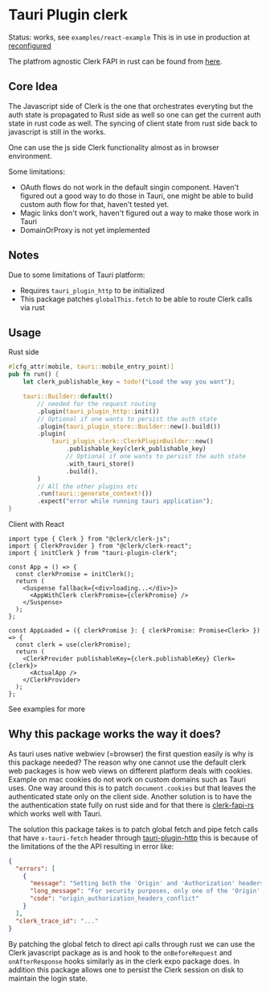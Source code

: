 # Tauri Plugin clerk

Status: works, see `examples/react-example`
This is in use in production at [reconfigured](https://reconfigured.io/)

The platfrom agnostic Clerk FAPI in rust can be found from [here](https://github.com/Nipsuli/clerk-fapi-rs).

## Core Idea

The Javascript side of Clerk is the one that orchestrates everyting but the auth
state is propagated to Rust side as well so one can get the current auth state
in rust code as well. The syncing of client state from rust side back to javascript
is still in the works.

One can use the js side Clerk functionality almost as in browser environment.

Some limitations:

- OAuth flows do not work in the default singin component. Haven't figured out
  a good way to do those in Tauri, one might be able to build custom auth flow
  for that, haven't tested yet.
- Magic links don't work, haven't figured out a way to make those work in Tauri
- DomainOrProxy is not yet implemented

## Notes

Due to some limitations of Tauri platform:

- Requires `tauri_plugin_http` to be initialized
- This package patches `globalThis.fetch` to be able to route Clerk calls via rust

## Usage

Rust side

```rs
#[cfg_attr(mobile, tauri::mobile_entry_point)]
pub fn run() {
    let clerk_publishable_key = todo!("Load the way you want");

    tauri::Builder::default()
        // needed for the request routing
        .plugin(tauri_plugin_http::init())
        // Optional if one wants to persist the auth state
        .plugin(tauri_plugin_store::Builder::new().build())
        .plugin(
            tauri_plugin_clerk::ClerkPluginBuilder::new()
                .publishable_key(clerk_publishable_key)
                // Optional if one wants to persist the auth state
                .with_tauri_store()
                .build(),
        )
        // All the other plugins etc
        .run(tauri::generate_context!())
        .expect("error while running tauri application");
}
```

Client with React

```tsx
import type { Clerk } from "@clerk/clerk-js";
import { ClerkProvider } from "@clerk/clerk-react";
import { initClerk } from "tauri-plugin-clerk";

const App = () => {
  const clerkPromise = initClerk();
  return (
    <Suspense fallback={<div>loading...</div>}>
      <AppWithClerk clerkPromise={clerkPromise} />
    </Suspense>
  );
};

const AppLoaded = ({ clerkPromise }: { clerkPromise: Promise<Clerk> }) => {
  const clerk = use(clerkPromise);
  return (
    <ClerkProvider publishableKey={clerk.publishableKey} Clerk={clerk}>
      <ActualApp />
    </ClerkProvider>
  );
};
```

See examples for more

## Why this package works the way it does?

As tauri uses native webwiev (=browser) the first question easily is why is this
package needed? The reason why one cannot use the default clerk web packages is
how web views on different platform deals with cookies. Example on mac cookies do
not work on custom domains such as Tauri uses. One way around this is to patch
`document.cookies` but that leaves the authenticated state only on the client
side. Another solution is to have the the authentication state fully on rust side
and for that there is [clerk-fapi-rs](https://crates.io/crates/clerk-fapi-rs)
which works well with Tauri.

The solution this package takes is to patch global fetch and pipe fetch calls that
have `x-tauri-fetch` header through [tauri-plugin-http](https://crates.io/crates/tauri-plugin-http)
this is because of the limitations of the the API resulting in error like:

```json
{
  "errors": [
    {
      "message": "Setting both the 'Origin' and 'Authorization' headers is forbidden",
      "long_message": "For security purposes, only one of the 'Origin' and 'Authorization' headers should be provided, but not both. In browser contexts, the 'Origin' header is set automatically by the browser. In native application contexts (e.g. mobile apps), set the 'Authorization' header.",
      "code": "origin_authorization_headers_conflict"
    }
  ],
  "clerk_trace_id": "..."
}
```

By patching the global fetch to direct api calls through rust we can use the Clerk
javascript package as is and hook to the `onBeforeRequest` and `onAfterResponse`
hooks similarly as in the clerk expo package does. In addition this package allows
one to persist the Clerk session on disk to maintain the login state.
